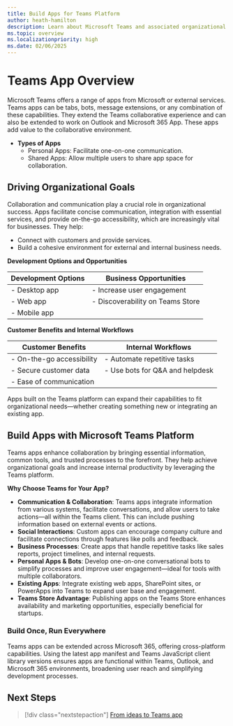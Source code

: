 ```yaml
---
title: Build Apps for Teams Platform
author: heath-hamilton
description: Learn about Microsoft Teams and associated organizational goals, why you should build apps on the Teams platform, and how Teams apps help meet business needs.
ms.topic: overview
ms.localizationpriority: high
ms.date: 02/06/2025
---
```


# Teams App Overview

Microsoft Teams offers a range of apps from Microsoft or external services. Teams apps can be tabs, bots, message extensions, or any combination of these capabilities. They extend the Teams collaborative experience and can also be extended to work on Outlook and Microsoft 365 App. These apps add value to the collaborative environment.

- **Types of Apps**
  - Personal Apps: Facilitate one-on-one communication.
  - Shared Apps: Allow multiple users to share app space for collaboration.

## Driving Organizational Goals

Collaboration and communication play a crucial role in organizational success. Apps facilitate concise communication, integration with essential services, and provide on-the-go accessibility, which are increasingly vital for businesses. They help:

- Connect with customers and provide services.
- Build a cohesive environment for external and internal business needs.

**Development Options and Opportunities**

| Development Options  | Business Opportunities        |
| -------------------- | ----------------------------- |
| - Desktop app        | - Increase user engagement    |
| - Web app            | - Discoverability on Teams Store |
| - Mobile app         |                               |

**Customer Benefits and Internal Workflows**

| Customer Benefits           | Internal Workflows          |
| --------------------------- | ---------------------------- |
| - On-the-go accessibility   | - Automate repetitive tasks  |
| - Secure customer data      | - Use bots for Q&A and helpdesk |
| - Ease of communication     |                              |

Apps built on the Teams platform can expand their capabilities to fit organizational needs—whether creating something new or integrating an existing app.

## Build Apps with Microsoft Teams Platform

Teams apps enhance collaboration by bringing essential information, common tools, and trusted processes to the forefront. They help achieve organizational goals and increase internal productivity by leveraging the Teams platform.

**Why Choose Teams for Your App?**

- **Communication & Collaboration**: Teams apps integrate information from various systems, facilitate conversations, and allow users to take actions—all within the Teams client. This can include pushing information based on external events or actions.
- **Social Interactions**: Custom apps can encourage company culture and facilitate connections through features like polls and feedback.
- **Business Processes**: Create apps that handle repetitive tasks like sales reports, project timelines, and internal requests.
- **Personal Apps & Bots**: Develop one-on-one conversational bots to simplify processes and improve user engagement—ideal for tools with multiple collaborators.
- **Existing Apps**: Integrate existing web apps, SharePoint sites, or PowerApps into Teams to expand user base and engagement.
- **Teams Store Advantage**: Publishing apps on the Teams Store enhances availability and marketing opportunities, especially beneficial for startups.

### Build Once, Run Everywhere

Teams apps can be extended across Microsoft 365, offering cross-platform capabilities. Using the latest app manifest and Teams JavaScript client library versions ensures apps are functional within Teams, Outlook, and Microsoft 365 environments, broadening user reach and simplifying development processes.

## Next Steps

> [!div class="nextstepaction"]
> [From ideas to Teams app](overview-story.md)